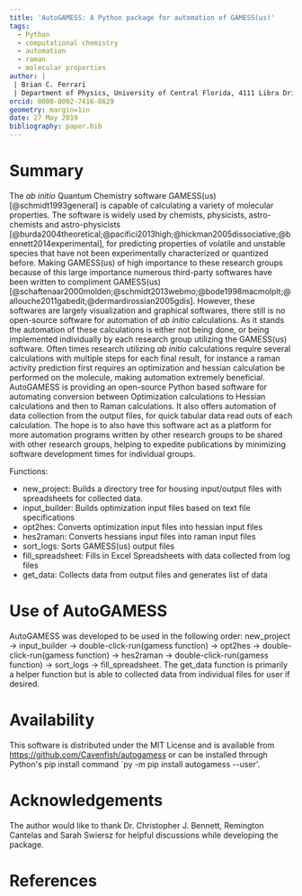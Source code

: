 ```yaml
---
title: 'AutoGAMESS: A Python package for automation of GAMESS(us)'
tags:
  - Python
  - computational chemistry
  - automation
  - raman
  - molecular properties
author: |
 | Brian C. Ferrari
 | Department of Physics, University of Central Florida, 4111 Libra Drive, Orlando FL 32816
orcid: 0000-0002-7416-8629
geometry: margin=1in
date: 27 May 2019
bibliography: paper.bib
---
```


# Summary

The *ab initio* Quantum Chemistry software GAMESS(us)[@schmidt1993general] is capable of calculating a variety of molecular
properties. The software is widely used by chemists, physicists, astro-chemists and astro-physicists
[@burda2004theoretical;@pacifici2013high;@hickman2005dissociative;@bennett2014experimental], for predicting properties of
volatile and unstable species that have not been experimentally characterized or quantized before. Making GAMESS(us) of high
importance to these research groups because of this large importance numerous third-party softwares have been written to compliment GAMESS(us)
[@schaftenaar2000molden;@schmidt2013webmo;@bode1998macmolplt;@allouche2011gabedit;@dermardirossian2005gdis]. However,
these softwares are largely visualization and graphical softwares, there still is no open-source software for automation
of *ab initio* calculations. As it stands the automation of these calculations is either not being done, or being
implemented individually by each research group utilizing the GAMESS(us) software. Often times research utilizing
*ab initio* calculations require several calculations with multiple steps for each final result, for instance a raman activity prediction first requires
an optimization and hessian calculation be performed on the molecule, making automation extremely beneficial.
AutoGAMESS is providing an open-source Python based software for automating conversion between Optimization calculations to
Hessian calculations and then to Raman calculations. It also offers automation of data collection from the output files,
for quick tabular data read outs of each calculation. The hope is to also have this software act as a platform for more
automation programs written by other research groups to be shared with other research groups, helping to expedite
publications by minimizing software development times for individual groups.

Functions:

* new_project: Builds a directory tree for housing input/output files with spreadsheets for collected data.
* input_builder: Builds optimization input files based on text file specifications
* opt2hes: Converts optimization input files into hessian input files
* hes2raman: Converts hessians input files into raman input files
* sort_logs: Sorts GAMESS(us) output files
* fill_spreadsheet: Fills in Excel Spreadsheets with data collected from log files
* get_data: Collects data from output files and generates list of data

# Use of AutoGAMESS

AutoGAMESS was developed to be used in the following order: 
new_project -> input_builder -> double-click-run(gamess function) -> opt2hes -> double-click-run(gamess function) -> hes2raman -> double-click-run(gamess function) -> sort_logs -> fill_spreadsheet.
The get_data function is primarily a helper function but is able to collected data from individual files for user if desired.

# Availability 
This software is distributed under the MIT License and is available from https://github.com/Cavenfish/autogamess
or can be installed through Python's pip install command `py -m pip install autogamess --user'.

# Acknowledgements

The author would like to thank Dr. Christopher J. Bennett, Remington Cantelas and Sarah Swiersz for helpful discussions while developing the package.

# References
